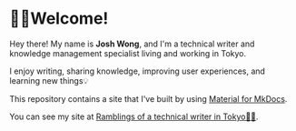 # 👋🏼Welcome!

Hey there! My name is **Josh Wong**, and I'm a technical writer and knowledge management specialist living and working in Tokyo.

I enjoy writing, sharing knowledge, improving user experiences, and learning new things💡

This repository contains a site that I've built by using [Material for MkDocs](https://squidfunk.github.io/mkdocs-material/).

You can see my site at [Ramblings of a technical writer in Tokyo🗼🗾](https://www.080f53.com/).
